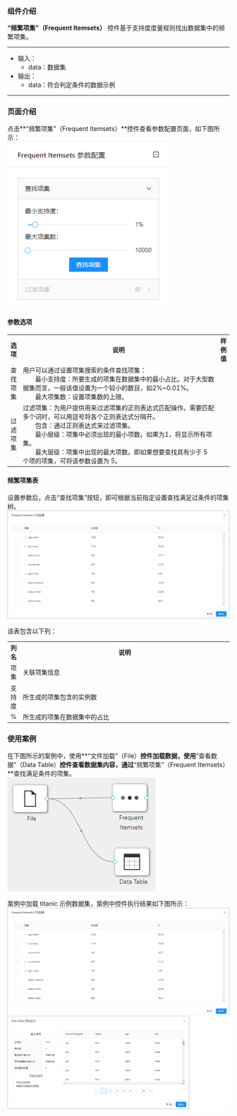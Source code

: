 ### 组件介绍
**“频繁项集”（Frequent Itemsets）** 控件基于支持度度量规则找出数据集中的频繁项集。

<hr/>

- 输入：
  - data：数据集
- 输出：
  - data：符合判定条件的数据示例

<hr/>

### 页面介绍
点击**“频繁项集”（Frequent Itemsets）**控件查看参数配置页面，如下图所示：  
![param](/img/aistudio/associate/frequent-itemsets/param.png)

#### 参数选项
<table>
  <tr>
    <th>选项</th>
    <th width="650">说明</th>
    <th>样例值</th>
  </tr>
  <tr>
      <td>查找项集</td> 
      <td>
      用户可以通过设置项集搜索的条件查找项集：<br/>
      &emsp;&emsp;最小支持度：所要生成的项集在数据集中的最小占比。对于大型数据集而言，一般该值设置为一个较小的数目，如2%~0.01%。<br/>
      &emsp;&emsp;最大项集数：设置项集数的上限。
      </td> 
      <td></td>
  </tr>
  <tr>
      <td>过滤项集</td>    
      <td>
      过滤项集：为用户提供用来过滤项集的正则表达式匹配操作。需要匹配多个词时，可以用逗号将各个正则表达式分隔开。<br/>
      &emsp;&emsp;包含：通过正则表达式来过滤项集。<br/>
      &emsp;&emsp;最小层级：项集中必须出现的最小项数。如果为1，将显示所有项集。<br/>
      &emsp;&emsp;最大层级：项集中出现的最大项数。即如果想要查找具有少于 5 个项的项集，可将该参数设置为 5。
      </td> 
      <td></td>
  </tr>
</table>

#### 频繁项集表
设置参数后，点击“查找项集”按钮，即可根据当前指定设置查找满足过条件的项集树。 
![interaction](/img/aistudio/associate/frequent-itemsets/interaction.png)

该表包含以下列：
<table>
  <tr>
    <th>列名</th>
    <th width="650">说明</th>
  </tr>
  <tr>
      <td>项集</td> 
      <td>
      关联项集信息
      </td> 
  </tr>
  <tr>
      <td>支持度</td>    
      <td>
      所生成的项集包含的实例数
      </td> 
  </tr>
  <tr>
      <td>%</td> 
      <td>
      所生成的项集在数据集中的占比
      </td> 
  </tr>
</table>

### 使用案例
在下图所示的案例中，使用**“文件加载”（File）**控件加载数据，使用**“查看数据”（Data Table）**控件查看数据集内容，通过**“频繁项集”（Frequent Itemsets）**查找满足条件的项集。  
![workflow](/img/aistudio/associate/frequent-itemsets/workflow.png)

案例中加载 titanic 示例数据集，案例中控件执行结果如下图所示：  
![workflow-result](/img/aistudio/associate/frequent-itemsets/workflow-result.png)
